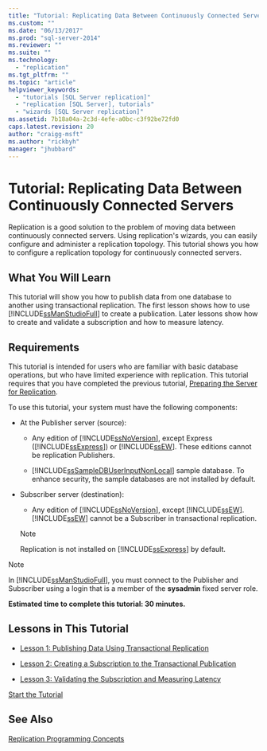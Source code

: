 ```yaml
---
title: "Tutorial: Replicating Data Between Continuously Connected Servers | Microsoft Docs"
ms.custom: ""
ms.date: "06/13/2017"
ms.prod: "sql-server-2014"
ms.reviewer: ""
ms.suite: ""
ms.technology: 
  - "replication"
ms.tgt_pltfrm: ""
ms.topic: "article"
helpviewer_keywords: 
  - "tutorials [SQL Server replication]"
  - "replication [SQL Server], tutorials"
  - "wizards [SQL Server replication]"
ms.assetid: 7b18a04a-2c3d-4efe-a0bc-c3f92be72fd0
caps.latest.revision: 20
author: "craigg-msft"
ms.author: "rickbyh"
manager: "jhubbard"
---
```

# Tutorial: Replicating Data Between Continuously Connected Servers
  Replication is a good solution to the problem of moving data between continuously connected servers. Using replication's wizards, you can easily configure and administer a replication topology. This tutorial shows you how to configure a replication topology for continuously connected servers.  
  
## What You Will Learn  
 This tutorial will show you how to publish data from one database to another using transactional replication. The first lesson shows how to use [!INCLUDE[ssManStudioFull](../../includes/ssmanstudiofull-md.md)] to create a publication. Later lessons show how to create and validate a subscription and how to measure latency.  
  
## Requirements  
 This tutorial is intended for users who are familiar with basic database operations, but who have limited experience with replication. This tutorial requires that you have completed the previous tutorial, [Preparing the Server for Replication](../../2014/tutorials/tutorial-preparing-the-server-for-replication.md).  
  
 To use this tutorial, your system must have the following components:  
  
-   At the Publisher server (source):  
  
    -   Any edition of [!INCLUDE[ssNoVersion](../../includes/ssnoversion-md.md)], except Express ([!INCLUDE[ssExpress](../../includes/ssexpress-md.md)]) or [!INCLUDE[ssEW](../../includes/ssew-md.md)]. These editions cannot be replication Publishers.  
  
    -   [!INCLUDE[ssSampleDBUserInputNonLocal](../../includes/sssampledbuserinputnonlocal-md.md)] sample database. To enhance security, the sample databases are not installed by default.  
  
-   Subscriber server (destination):  
  
    -   Any edition of [!INCLUDE[ssNoVersion](../../includes/ssnoversion-md.md)], except [!INCLUDE[ssEW](../../includes/ssew-md.md)]. [!INCLUDE[ssEW](../../includes/ssew-md.md)] cannot be a Subscriber in transactional replication.  
  
    > [!NOTE]  
    >  Replication is not installed on [!INCLUDE[ssExpress](../../includes/ssexpress-md.md)] by default.  
  
> [!NOTE]  
>  In [!INCLUDE[ssManStudioFull](../../includes/ssmanstudiofull-md.md)], you must connect to the Publisher and Subscriber using a login that is a member of the **sysadmin** fixed server role.  
  
 **Estimated time to complete this tutorial: 30 minutes.**  
  
## Lessons in This Tutorial  
  
-   [Lesson 1: Publishing Data Using Transactional Replication](../../2014/tutorials/lesson-1-publishing-data-using-transactional-replication.md)  
  
-   [Lesson 2: Creating a Subscription to the Transactional Publication](../../2014/tutorials/lesson-2-creating-a-subscription-to-the-transactional-publication.md)  
  
-   [Lesson 3: Validating the Subscription and Measuring Latency](../../2014/tutorials/lesson-3-validating-the-subscription-and-measuring-latency.md)  
  
 [Start the Tutorial](../../2014/tutorials/lesson-1-publishing-data-using-transactional-replication.md)  
  
## See Also  
 [Replication Programming Concepts](../../2014/relational-databases/replication/dev-guide/replication-programming-concepts.md)  
  
  